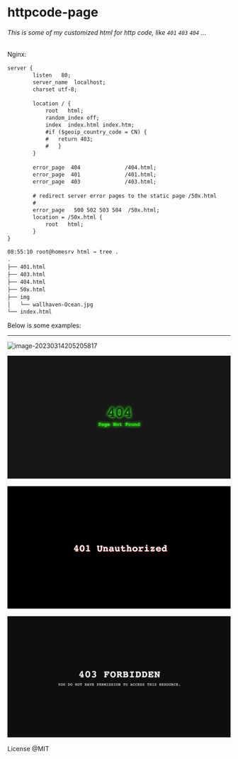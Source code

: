 # httpcode-page

###### This is some of my customized html for http code, like `401` `403` `404` ...

Nginx:

```nginx
server {
        listen   80;
        server_name  localhost;
        charset utf-8;

        location / {
            root   html;
            random_index off;
            index  index.html index.htm;
            #if ($geoip_country_code = CN) {
            #   return 403;
            #   }
        }

        error_page  404              /404.html;
        error_page  401              /401.html;
        error_page  403              /403.html;

        # redirect server error pages to the static page /50x.html
        #
        error_page   500 502 503 504  /50x.html;
        location = /50x.html {
            root   html;
        }
}
```

```bash
08:55:10 root@homesrv html → tree .
.
├── 401.html
├── 403.html
├── 404.html
├── 50x.html
├── img
│   └── wallhaven-Ocean.jpg
└── index.html
```

Below is some examples:

---

![image-20230314205205817](./img/image-20230314205205817.png)

![image-20230314204832118](./img/image-20230314204832118.png)

![image-20230314204933021](./img/image-20230314204933021.png)

![image-20230314205028477](./img/image-20230314205028477.png)

License @MIT
